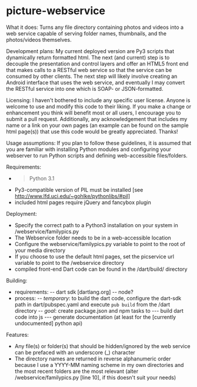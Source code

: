 picture-webservice
==================

What it does:
Turns any file directory containing photos and videos into a web service
capable of serving folder names, thumbnails, and the photos/videos 
themselves.

Development plans:
My current deployed version are Py3 scripts that dynamically return
formatted html. The next (and current) step is to decouple the presentation
and control layers and offer an HTML5 front end that makes calls to
a RESTful web service so that the service can be consumed by other clients.
The next step will likely involve creating an Android interface that
uses the web service, and eventually I may convert the RESTful service
into one which is SOAP- or JSON-formatted.

Licensing:
I haven't bothered to include any specific user license. Anyone is
welcome to use and modify this code to their liking. If you make a 
change or enhancement you think will benefit most or all users, I 
encourage you to submit a pull request. Additionally, any 
acknowledgement that includes my name or a link on your own pages (an 
example can be found on the sample html page(s)) that use this code 
would be greatly appreciated. Thanks!

Usage assumptions:
If you plan to follow these guidelines, it is assumed that you are 
familiar with installing Python modules and configuring your webserver
to run Python scripts and defining web-accessible files/folders.

Requirements:
- > Python 3.1
- Py3-compatible version of PIL must be installed [see http://www.lfd.uci.edu/~gohlke/pythonlibs/#pil]
- included html pages require jQuery and fancybox plugin

Deployment:
- Specify the correct path to a Python3 installation on your system
  in /webservice/familypics.py
- The Webservice folder needs to be in a web-accessible location
- Configure the webservice/familypics.py variable to point to the root
  of your media directory
- If you choose to use the default html pages, set the picservice url
  variable to point to the /webservice directory
- compiled front-end Dart code can be found in the /dart/build/ directory

Building:
- requirements:
-- dart sdk [dartlang.org]
-- node?
- process:
-- *temporary*: to build the dart code, configure the dart-sdk path in
dart/pubspec.yaml and execute `pub build` from the /dart directory
-- *goal*: create package.json and npm tasks to
--- build dart code into js
--- generate documentation (at least for the [currently undocumented] python api)

Features:
- Any file(s) or folder(s) that should be hidden/ignored by the web
  service can be prefaced with an underscore (_) character
- The directory names are returned in reverse alphanumeric order because
  I use a YYYY-MM naming scheme in my own directories and the most
  recent folders are the most relevant (alter /webservice/familypics.py
  [line 10], if this doesn't suit your needs)
